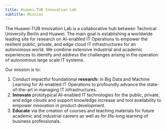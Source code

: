 ```yaml
---
title: Huawei-TUB Innovation Lab
subtitle: Mission
---
```



The Huawei-TUB Innovation Lab is a collaborative hub between Technical University Berlin and Huawei. The main goal is establishing a worldwide leading site for research on AI-enabled IT Operations to empower the resilient public, private, and edge cloud IT infrastructures for an autonomous world. We combine extensive industrial and academic experiences to identify and address the challenges arising in the operation of autonomous large scale IT systems.

Our mission is to:
1. Conduct impactful foundational **research:** in Big Data and Machine Learning for AI-enabled IT Operations to profoundly advance the state-of-the-art in managing IT infrastructures.
2. **Innovate** prototypical AI-enabled IT technologies for the public, private, and edge clouds and support knowledge increase and tool availability to empower innovation in product development.
3. **Educate** via the creation of courses and teaching materials for future academic and industrial careers as well as for life-long learning of business professionals.
